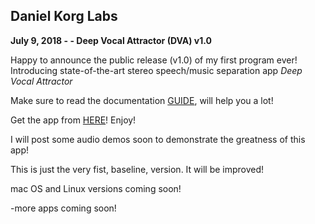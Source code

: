 ## Daniel Korg Labs
**July 9, 2018 - - Deep Vocal Attractor (DVA) v1.0**

Happy to announce the public release (v1.0) of my first program ever!
Introducing state-of-the-art stereo speech/music separation app
*Deep Vocal Attractor*

Make sure to read the documentation [GUIDE](https://raw.githubusercontent.com/danielkorg/danielkorg.github.io/master/GUIDE.txt), will help you a lot!

Get the app from [HERE](https://github.com/danielkorg/danielkorg.github.io/releases/download/v1.0/DVA.exe)! Enjoy!

I will post some audio demos soon to demonstrate the greatness of this app!

This is just the very fist, baseline, version. It will be improved!

mac OS and Linux versions coming soon!

-more apps coming soon!

